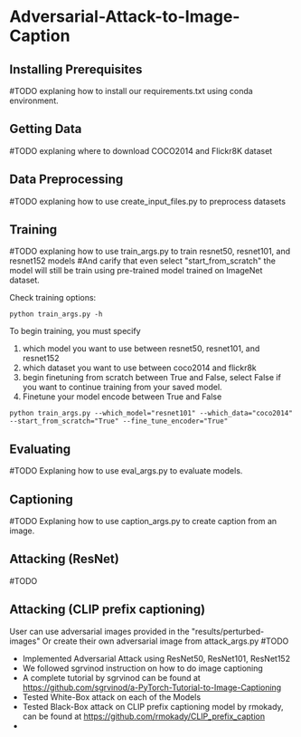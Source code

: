 # Adversarial-Attack-to-Image-Caption

## Installing Prerequisites
#TODO explaning how to install our requirements.txt using conda environment.

## Getting Data
#TODO explaning where to download COCO2014 and Flickr8K dataset 

## Data Preprocessing
#TODO explaning how to use create_input_files.py to preprocess datasets

## Training
#TODO explaning how to use train_args.py to train resnet50, resnet101, and resnet152 models
#And carify that even select "start_from_scratch" the model will still be train using pre-trained model trained on ImageNet dataset.

Check training options: 
```
python train_args.py -h
```
To begin training, you must specify 
1. which model you want to use between resnet50, resnet101, and resnet152
2. which dataset you want to use between coco2014 and flickr8k
3. begin finetuning from scratch between True and False, select False if you want to continue training from your saved model.
4. Finetune your model encode between True and False
```
python train_args.py --which_model="resnet101" --which_data="coco2014" --start_from_scratch="True" --fine_tune_encoder="True"

```
## Evaluating
#TODO Explaning how to use eval_args.py to evaluate models.

## Captioning
#TODO Explaning how to use caption_args.py to create caption from an image.

## Attacking (ResNet)
#TODO 

## Attacking (CLIP prefix captioning)
User can use adversarial images provided in the "results/perturbed-images"
Or create their own adversarial image from attack_args.py
#TODO

- Implemented Adversarial Attack using ResNet50, ResNet101, ResNet152
- We followed sgrvinod instruction on how to do image captioning
- A complete tutorial by sgrvinod can be found at https://github.com/sgrvinod/a-PyTorch-Tutorial-to-Image-Captioning
- Tested White-Box attack on each of the Models
- Tested Black-Box attack on CLIP prefix captioning model by rmokady, can be found at https://github.com/rmokady/CLIP_prefix_caption
- 
